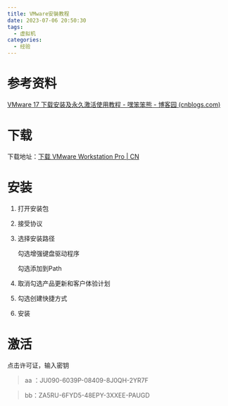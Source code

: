 ```yaml
---
title: VMware安裝教程
date: 2023-07-06 20:50:30
tags:
  - 虚拟机
categories:
  - 经验
---
```


# 参考资料

[VMware 17 下载安装及永久激活使用教程 - 嘿笨笨熊 - 博客园 (cnblogs.com)](https://www.cnblogs.com/hellogmy/p/17253041.html)

# 下载

下载地址：[下载 VMware Workstation Pro | CN](https://www.vmware.com/cn/products/workstation-pro/workstation-pro-evaluation.html)

# 安装

1. 打开安装包

2. 接受协议

3. 选择安装路径

   勾选增强键盘驱动程序

   勾选添加到Path

4. 取消勾选产品更新和客户体验计划
5. 勾选创建快捷方式
6. 安装

# 激活

点击许可证，输入密钥

> aa ：JU090-6039P-08409-8J0QH-2YR7F

> bb：ZA5RU-6FYD5-48EPY-3XXEE-PAUGD

